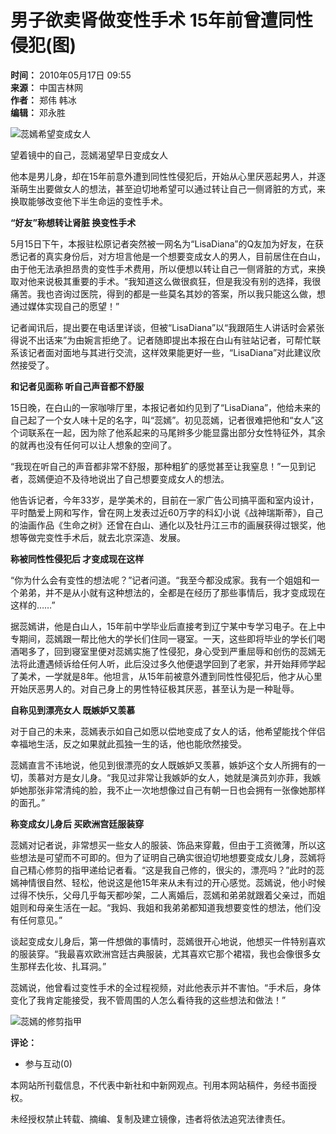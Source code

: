 # 男子欲卖肾做变性手术 15年前曾遭同性侵犯(图)

**时间：** 2010年05月17日 09:55  
**来源：** 中国吉林网  
**作者：** 郑伟 韩冰  
**编辑：** 邓永胜  

![蕊嫣希望变成女人](http://www.chinanews.com.cn/fileftp/2010/04/2010-04-23/U76P4T47D13180F981DT20100423110629.jpg)

望着镜中的自己，蕊嫣渴望早日变成女人

他本是男儿身，却在15年前意外遭到同性性侵犯后，开始从心里厌恶起男人，并逐渐萌生出要做女人的想法，甚至迫切地希望可以通过转让自己一侧肾脏的方式，来换取能够改变他下半生命运的变性手术。

**“好友”称想转让肾脏 换变性手术**

5月15日下午，本报驻松原记者突然被一网名为“LisaDiana”的Q友加为好友，在获悉记者的真实身份后，对方坦言他是一个想要变成女人的男人，目前居住在白山，由于他无法承担昂贵的变性手术费用，所以便想以转让自己一侧肾脏的方式，来换取对他来说极其重要的手术。“我知道这么做很疯狂，但是我没有别的选择，我很痛苦。我也咨询过医院，得到的都是一些莫名其妙的答案，所以我只能这么做，想通过媒体实现自己的愿望！”

记者闻讯后，提出要在电话里详谈，但被“LisaDiana”以“我跟陌生人讲话时会紧张得说不出话来”为由婉言拒绝了。记者随即提出本报在白山有驻站记者，可帮忙联系该记者面对面地与其进行交流，这样效果能更好一些，“LisaDiana”对此建议欣然接受了。

**和记者见面称 听自己声音都不舒服**

15日晚，在白山的一家咖啡厅里，本报记者如约见到了“LisaDiana”，他给未来的自己起了一个女人味十足的名字，叫“蕊嫣”。初见蕊嫣，记者很难把他和“女人”这个词联系在一起，因为除了他系起来的马尾辫多少能显露出部分女性特征外，其余的就再也没有任何可以让人想象的空间了。

“我现在听自己的声音都非常不舒服，那种粗犷的感觉甚至让我窒息！”一见到记者，蕊嫣便迫不及待地说出了自己想要变成女人的想法。

他告诉记者，今年33岁，是学美术的，目前在一家广告公司搞平面和室内设计，平时酷爱上网和写作，曾在网上发表过近60万字的科幻小说《战神瑞斯蒂》，自己的油画作品《生命之树》还曾在白山、通化以及牡丹江三市的画展获得过银奖，他想等做完变性手术后，就去北京深造、发展。

**称被同性性侵犯后 才变成现在这样**

“你为什么会有变性的想法呢？”记者问道。“我至今都没成家。我有一个姐姐和一个弟弟，并不是从小就有这种想法的，全都是在经历了那些事情后，我才变成现在这样的……”

据蕊嫣讲，他是白山人，15年前中学毕业后直接考到辽宁某中专学习电子。在上中专期间，蕊嫣跟一帮比他大的学长们住同一寝室。一天，这些即将毕业的学长们喝酒喝多了，回到寝室里便对蕊嫣实施了性侵犯，身心受到严重屈辱和创伤的蕊嫣无法将此遭遇倾诉给任何人听，此后没过多久他便退学回到了老家，并开始拜师学起了美术，一学就是8年。他坦言，从15年前被意外遭到同性性侵犯后，他才从心里开始厌恶男人的。对自己身上的男性特征极其厌恶，甚至认为是一种耻辱。

**自称见到漂亮女人 既嫉妒又羡慕**

对于自己的未来，蕊嫣表示如自己如愿以偿地变成了女人的话，他希望能找个伴侣幸福地生活，反之如果就此孤独一生的话，他也能欣然接受。

蕊嫣直言不讳地说，他见到很漂亮的女人既嫉妒又羡慕，嫉妒这个女人所拥有的一切，羡慕对方是女儿身。“我见过非常让我嫉妒的女人，她就是演员刘亦菲，我嫉妒她那张非常清纯的脸，我不止一次地想像过自己有朝一日也会拥有一张像她那样的面孔。”

**称变成女儿身后 买欧洲宫廷服装穿**

蕊嫣对记者说，非常想买一些女人的服装、饰品来穿戴，但由于工资微薄，所以这些想法是可望而不可即的。但为了证明自己确实很迫切地想要变成女儿身，蕊嫣将自己精心修剪的指甲递给记者看。“这是我自己修的，很尖的，漂亮吗？”此时的蕊嫣神情很自然、轻松，他说这是他15年来从未有过的开心感觉。蕊嫣说，他小时候过得不快乐，父母几乎每天都吵架，二人离婚后，蕊嫣和弟弟就跟着父亲过，而姐姐则和母亲生活在一起。“我妈、我姐和我弟弟都知道我想要变性的想法，他们没有任何意见。”

谈起变成女儿身后，第一件想做的事情时，蕊嫣很开心地说，他想买一件特别喜欢的服装穿。“我最喜欢欧洲宫廷古典服装，尤其喜欢它那个裙褶，我也会像很多女生那样去化妆、扎耳洞。”

蕊嫣说，他曾看过变性手术的全过程视频，对此他表示并不害怕。“手术后，身体变化了我肯定能接受，我不管周围的人怎么看待我的这些想法和做法！”  

![蕊嫣的修剪指甲](http://www.chinanews.com.cn/fileftp/2010/04/2010-04-23/U76P4T47D13180F980DT20100423111451.jpg)

**评论：**  
- 参与互动(0)

本网站所刊载信息，不代表中新社和中新网观点。刊用本网站稿件，务经书面授权。

未经授权禁止转载、摘编、复制及建立镜像，违者将依法追究法律责任。